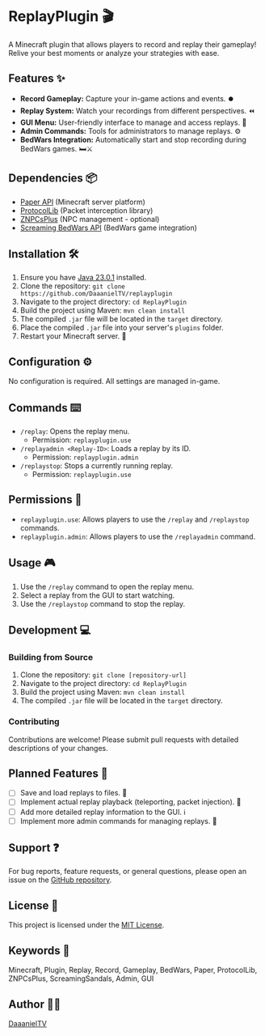 # ReplayPlugin 🎬

A Minecraft plugin that allows players to record and replay their gameplay! Relive your best moments or analyze your strategies with ease. 

## Features ✨

-   **Record Gameplay:** Capture your in-game actions and events. ⏺️
-   **Replay System:** Watch your recordings from different perspectives. ⏪
-   **GUI Menu:** User-friendly interface to manage and access replays. 🧰
-   **Admin Commands:** Tools for administrators to manage replays. ⚙️
-   **BedWars Integration:** Automatically start and stop recording during BedWars games. 🛏️⚔️

## Dependencies 📦

-   [Paper API](https://papermc.io/) (Minecraft server platform)
-   [ProtocolLib](https://www.spigotmc.org/resources/protocollib.1997/) (Packet interception library)
-   [ZNPCsPlus](https://www.spigotmc.org/resources/znpcsplus.80754/) (NPC management - optional)
-   [Screaming BedWars API](https://github.com/ScreamingSandals/BedWars) (BedWars game integration)

## Installation 🛠️

1.  Ensure you have [Java 23.0.1](https://www.oracle.com/java/technologies/javase-jdk23-downloads.html) installed.
2.  Clone the repository: `git clone https://github.com/DaaanielTV/replayplugin`
3.  Navigate to the project directory: `cd ReplayPlugin`
4.  Build the project using Maven: `mvn clean install`
5.  The compiled `.jar` file will be located in the `target` directory.
6.  Place the compiled `.jar` file into your server's `plugins` folder.
7.  Restart your Minecraft server. 🔄

## Configuration ⚙️

No configuration is required. All settings are managed in-game.

## Commands ⌨️

-   `/replay`: Opens the replay menu. 
    -   Permission: `replayplugin.use`
-   `/replayadmin <Replay-ID>`: Loads a replay by its ID.
    -   Permission: `replayplugin.admin`
-   `/replaystop`: Stops a currently running replay.
    -   Permission: `replayplugin.use`

## Permissions 🔑

-   `replayplugin.use`: Allows players to use the `/replay` and `/replaystop` commands.
-   `replayplugin.admin`: Allows players to use the `/replayadmin` command.

## Usage 🎮

1.  Use the `/replay` command to open the replay menu.
2.  Select a replay from the GUI to start watching.
3.  Use the `/replaystop` command to stop the replay.

## Development 💻

### Building from Source

1.  Clone the repository: `git clone [repository-url]`
2.  Navigate to the project directory: `cd ReplayPlugin`
3.  Build the project using Maven: `mvn clean install`
4.  The compiled `.jar` file will be located in the `target` directory.

### Contributing

Contributions are welcome! Please submit pull requests with detailed descriptions of your changes.

## Planned Features 🚀

-   [ ] Save and load replays to files. 💾
-   [ ] Implement actual replay playback (teleporting, packet injection). 🏃
-   [ ] Add more detailed replay information to the GUI. ℹ️
-   [ ] Implement more admin commands for managing replays. 👮

## Support ❓

For bug reports, feature requests, or general questions, please open an issue on the [GitHub repository](https://github.com/DaaanielTV/replayplugin).

## License 📄

This project is licensed under the [MIT License](link-to-license).

## Keywords 🔑

Minecraft, Plugin, Replay, Record, Gameplay, BedWars, Paper, ProtocolLib, ZNPCsPlus, ScreamingSandals, Admin, GUI

## Author 👨‍💻

[DaaanielTV](https://github.com/DaaanielTV)